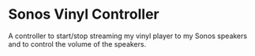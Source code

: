 # Sonos Vinyl Controller

A controller to start/stop streaming my vinyl player to my Sonos speakers and to control the volume of the speakers.
